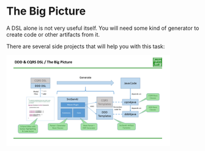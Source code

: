 The Big Picture
===============

A DSL alone is not very useful itself. You will need some kind of generator to create code or other artifacts from it. 

There are several side projects that will help you with this task:

[<img src="ddd-dsl-big-pcture.png" width="427" height="240">](ddd-dsl-big-pcture.png)

